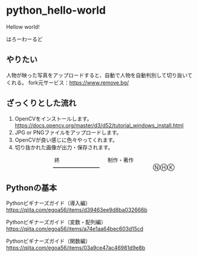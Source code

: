 # python_hello-world
Hellow world!

はろーわーるど

## やりたい
人物が映った写真をアップロードすると、自動で人物を自動判別して切り抜いてくれる。
fork元サービス：https://www.remove.bg/

## ざっくりとした流れ
1. OpenCVをインストールします。https://docs.opencv.org/master/d3/d52/tutorial_windows_install.html
1. JPG or PNGファイルをアップロードします。
1. OpenCVが良い感じに色々やってくれます。
1. 切り抜かれた画像が出力・保存されます。

　　　　　　　　　   終
　　　　　　　　　制作・著作
　　　　　　　　　━━━━━━━━━
　　　　　　　　　　ⓃⒽⓀ

## Pythonの基本
Pythonビギナーズガイド（導入編）
https://qiita.com/egoa56/items/d39463ee9d8ba032666b

Pythonビギナーズガイド（変数・配列編）
https://qiita.com/egoa56/items/a74e1aa64bec603d15cd

Pythonビギナーズガイド（関数編）
https://qiita.com/egoa56/items/03a9ce47ac46981d9e8b

